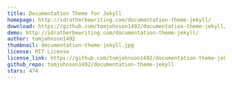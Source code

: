 ```yaml
---
title: Documentation Theme for Jekyll
homepage: http://idratherbewriting.com/documentation-theme-jekyll/
download: https://github.com/tomjohnson1492/documentation-theme-jekyll/archive/gh-pages.zip
demo: http://idratherbewriting.com/documentation-theme-jekyll/
author: tomjohnson1492
thumbnail: documentation-theme-jekyll.jpg
license: MIT License
license_link: https://github.com/tomjohnson1492/documentation-theme-jekyll/blob/gh-pages/licenses/LICENSE.txt
github_repo: tomjohnson1492/documentation-theme-jekyll
stars: 474
---
```

